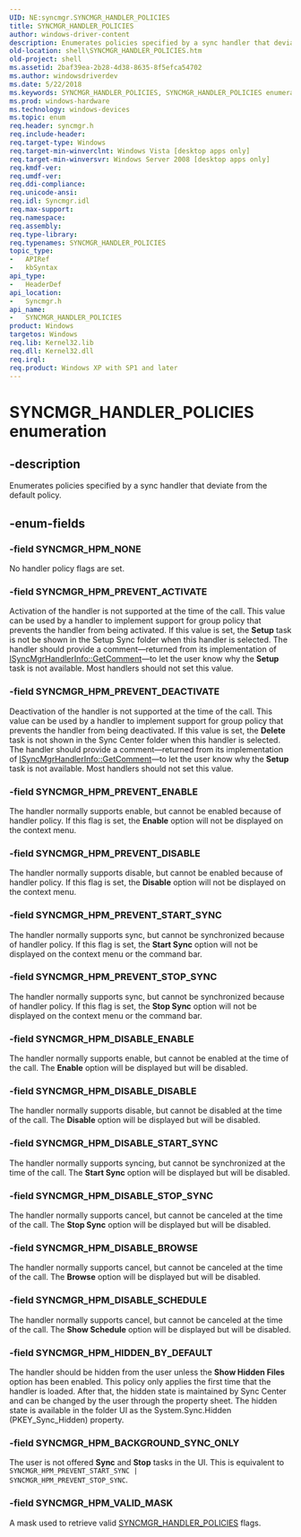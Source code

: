 ```yaml
---
UID: NE:syncmgr.SYNCMGR_HANDLER_POLICIES
title: SYNCMGR_HANDLER_POLICIES
author: windows-driver-content
description: Enumerates policies specified by a sync handler that deviate from the default policy.
old-location: shell\SYNCMGR_HANDLER_POLICIES.htm
old-project: shell
ms.assetid: 2baf39ea-2b28-4d38-8635-8f5efca54702
ms.author: windowsdriverdev
ms.date: 5/22/2018
ms.keywords: SYNCMGR_HANDLER_POLICIES, SYNCMGR_HANDLER_POLICIES enumeration [Windows Shell], SYNCMGR_HPM_BACKGROUND_SYNC_ONLY, SYNCMGR_HPM_DISABLE_BROWSE, SYNCMGR_HPM_DISABLE_DISABLE, SYNCMGR_HPM_DISABLE_ENABLE, SYNCMGR_HPM_DISABLE_SCHEDULE, SYNCMGR_HPM_DISABLE_START_SYNC, SYNCMGR_HPM_DISABLE_STOP_SYNC, SYNCMGR_HPM_HIDDEN_BY_DEFAULT, SYNCMGR_HPM_NONE, SYNCMGR_HPM_PREVENT_ACTIVATE, SYNCMGR_HPM_PREVENT_DEACTIVATE, SYNCMGR_HPM_PREVENT_DISABLE, SYNCMGR_HPM_PREVENT_ENABLE, SYNCMGR_HPM_PREVENT_START_SYNC, SYNCMGR_HPM_PREVENT_STOP_SYNC, SYNCMGR_HPM_VALID_MASK, shell.SYNCMGR_HANDLER_POLICIES, shell_SYNCMGR_HANDLER_POLICIES, syncmgr/SYNCMGR_HANDLER_POLICIES, syncmgr/SYNCMGR_HPM_BACKGROUND_SYNC_ONLY, syncmgr/SYNCMGR_HPM_DISABLE_BROWSE, syncmgr/SYNCMGR_HPM_DISABLE_DISABLE, syncmgr/SYNCMGR_HPM_DISABLE_ENABLE, syncmgr/SYNCMGR_HPM_DISABLE_SCHEDULE, syncmgr/SYNCMGR_HPM_DISABLE_START_SYNC, syncmgr/SYNCMGR_HPM_DISABLE_STOP_SYNC, syncmgr/SYNCMGR_HPM_HIDDEN_BY_DEFAULT, syncmgr/SYNCMGR_HPM_NONE, syncmgr/SYNCMGR_HPM_PREVENT_ACTIVATE, syncmgr/SYNCMGR_HPM_PREVENT_DEACTIVATE, syncmgr/SYNCMGR_HPM_PREVENT_DISABLE, syncmgr/SYNCMGR_HPM_PREVENT_ENABLE, syncmgr/SYNCMGR_HPM_PREVENT_START_SYNC, syncmgr/SYNCMGR_HPM_PREVENT_STOP_SYNC, syncmgr/SYNCMGR_HPM_VALID_MASK
ms.prod: windows-hardware
ms.technology: windows-devices
ms.topic: enum
req.header: syncmgr.h
req.include-header: 
req.target-type: Windows
req.target-min-winverclnt: Windows Vista [desktop apps only]
req.target-min-winversvr: Windows Server 2008 [desktop apps only]
req.kmdf-ver: 
req.umdf-ver: 
req.ddi-compliance: 
req.unicode-ansi: 
req.idl: Syncmgr.idl
req.max-support: 
req.namespace: 
req.assembly: 
req.type-library: 
req.typenames: SYNCMGR_HANDLER_POLICIES
topic_type:
-	APIRef
-	kbSyntax
api_type:
-	HeaderDef
api_location:
-	Syncmgr.h
api_name:
-	SYNCMGR_HANDLER_POLICIES
product: Windows
targetos: Windows
req.lib: Kernel32.lib
req.dll: Kernel32.dll
req.irql: 
req.product: Windows XP with SP1 and later
---
```


# SYNCMGR_HANDLER_POLICIES enumeration


## -description


Enumerates policies specified by a sync handler that deviate from the default policy.


## -enum-fields




### -field SYNCMGR_HPM_NONE

No handler policy flags are set.


### -field SYNCMGR_HPM_PREVENT_ACTIVATE

Activation of the handler is not supported at the time of the call. This value can be used by a handler to implement support for group policy that prevents the handler from being activated. If this value is set, the <b>Setup</b> task is not be shown in the Setup Sync folder when this handler is selected. The handler should provide a comment—returned from its implementation of <a href="https://msdn.microsoft.com/755d3038-934f-42b7-a807-7037fa0ea21e">ISyncMgrHandlerInfo::GetComment</a>—to let the user know why the <b>Setup</b> task is not available. Most handlers should not set this value.


### -field SYNCMGR_HPM_PREVENT_DEACTIVATE

Deactivation of the handler is not supported at the time of the call. This value can be used by a handler to implement support for group policy that prevents the handler from being deactivated. If this value is set, the <b>Delete</b> task is not shown in the Sync Center folder when this handler is selected. The handler should provide a comment—returned from its implementation of <a href="https://msdn.microsoft.com/755d3038-934f-42b7-a807-7037fa0ea21e">ISyncMgrHandlerInfo::GetComment</a>—to let the user know why the <b>Setup</b> task is not available. Most handlers should not set this value.


### -field SYNCMGR_HPM_PREVENT_ENABLE

The handler normally supports enable, but cannot be enabled because of handler policy. If this flag is set, the <b>Enable</b> option will not be displayed on the context menu.


### -field SYNCMGR_HPM_PREVENT_DISABLE

The handler normally supports disable, but cannot be enabled because of handler policy. If this flag is set, the <b>Disable</b> option will not be displayed on the context menu.


### -field SYNCMGR_HPM_PREVENT_START_SYNC

The handler normally supports sync, but cannot be synchronized because of handler policy. If this flag is set, the <b>Start Sync</b> option will not be displayed on the context menu or the command bar.


### -field SYNCMGR_HPM_PREVENT_STOP_SYNC

The handler normally supports sync, but cannot be synchronized because of handler policy. If this flag is set, the <b>Stop Sync</b> option will not be displayed on the context menu or the command bar.


### -field SYNCMGR_HPM_DISABLE_ENABLE

The handler normally supports enable, but cannot be enabled at the time of the call. The <b>Enable</b> option will be displayed but will be disabled.


### -field SYNCMGR_HPM_DISABLE_DISABLE

The handler normally supports disable, but cannot be disabled at the time of the call. The <b>Disable</b> option will be displayed but will be disabled.


### -field SYNCMGR_HPM_DISABLE_START_SYNC

The handler normally supports syncing, but cannot be synchronized at the time of the call. The <b>Start Sync</b> option will be displayed but will be disabled.


### -field SYNCMGR_HPM_DISABLE_STOP_SYNC

The handler normally supports cancel, but cannot be canceled at the time of the call. The <b>Stop Sync</b> option will be displayed but will be disabled.


### -field SYNCMGR_HPM_DISABLE_BROWSE

The handler normally supports cancel, but cannot be canceled at the time of the call. The <b>Browse</b> option will be displayed but will be disabled.


### -field SYNCMGR_HPM_DISABLE_SCHEDULE

The handler normally supports cancel, but cannot be canceled at the time of the call. The <b>Show Schedule</b> option will be displayed but will be disabled.


### -field SYNCMGR_HPM_HIDDEN_BY_DEFAULT

The handler should be hidden from the user unless the <b>Show Hidden Files</b> option has been enabled. This policy only applies the first time that the handler is loaded. After that, the hidden state is maintained by Sync Center and can be changed by the user through the property sheet. The hidden state is available in the folder UI as the System.Sync.Hidden (PKEY_Sync_Hidden) property.


### -field SYNCMGR_HPM_BACKGROUND_SYNC_ONLY

The user is not offered <b>Sync</b> and <b>Stop</b> tasks in the UI. This is equivalent to <code>SYNCMGR_HPM_PREVENT_START_SYNC | SYNCMGR_HPM_PREVENT_STOP_SYNC</code>.


### -field SYNCMGR_HPM_VALID_MASK

A mask used to retrieve valid <a href="https://msdn.microsoft.com/2baf39ea-2b28-4d38-8635-8f5efca54702">SYNCMGR_HANDLER_POLICIES</a> flags.


